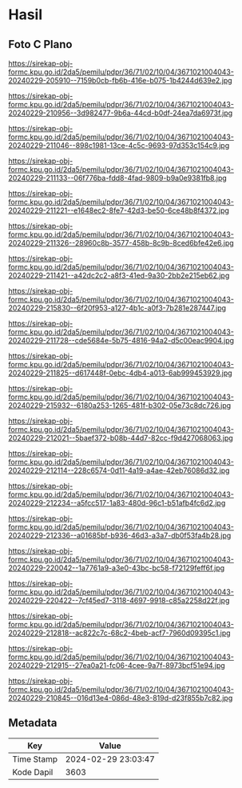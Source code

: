 # Hasil

## Foto C Plano

https://sirekap-obj-formc.kpu.go.id/2da5/pemilu/pdpr/36/71/02/10/04/3671021004043-20240229-205910--7159b0cb-fb6b-416e-b075-1b4244d639e2.jpg

https://sirekap-obj-formc.kpu.go.id/2da5/pemilu/pdpr/36/71/02/10/04/3671021004043-20240229-210956--3d982477-9b6a-44cd-b0df-24ea7da6973f.jpg

https://sirekap-obj-formc.kpu.go.id/2da5/pemilu/pdpr/36/71/02/10/04/3671021004043-20240229-211046--898c1981-13ce-4c5c-9693-97d353c154c9.jpg

https://sirekap-obj-formc.kpu.go.id/2da5/pemilu/pdpr/36/71/02/10/04/3671021004043-20240229-211133--06f776ba-fdd8-4fad-9809-b9a0e9381fb8.jpg

https://sirekap-obj-formc.kpu.go.id/2da5/pemilu/pdpr/36/71/02/10/04/3671021004043-20240229-211221--e1648ec2-8fe7-42d3-be50-6ce48b8f4372.jpg

https://sirekap-obj-formc.kpu.go.id/2da5/pemilu/pdpr/36/71/02/10/04/3671021004043-20240229-211326--28960c8b-3577-458b-8c9b-8ced6bfe42e6.jpg

https://sirekap-obj-formc.kpu.go.id/2da5/pemilu/pdpr/36/71/02/10/04/3671021004043-20240229-211421--a42dc2c2-a8f3-41ed-9a30-2bb2e215eb62.jpg

https://sirekap-obj-formc.kpu.go.id/2da5/pemilu/pdpr/36/71/02/10/04/3671021004043-20240229-215830--6f20f953-a127-4b1c-a0f3-7b281e287447.jpg

https://sirekap-obj-formc.kpu.go.id/2da5/pemilu/pdpr/36/71/02/10/04/3671021004043-20240229-211728--cde5684e-5b75-4816-94a2-d5c00eac9904.jpg

https://sirekap-obj-formc.kpu.go.id/2da5/pemilu/pdpr/36/71/02/10/04/3671021004043-20240229-211825--d617448f-0ebc-4db4-a013-6ab999453929.jpg

https://sirekap-obj-formc.kpu.go.id/2da5/pemilu/pdpr/36/71/02/10/04/3671021004043-20240229-215932--6180a253-1265-481f-b302-05e73c8dc726.jpg

https://sirekap-obj-formc.kpu.go.id/2da5/pemilu/pdpr/36/71/02/10/04/3671021004043-20240229-212021--5baef372-b08b-44d7-82cc-f9d427068063.jpg

https://sirekap-obj-formc.kpu.go.id/2da5/pemilu/pdpr/36/71/02/10/04/3671021004043-20240229-212114--228c6574-0d11-4a19-a4ae-42eb76086d32.jpg

https://sirekap-obj-formc.kpu.go.id/2da5/pemilu/pdpr/36/71/02/10/04/3671021004043-20240229-212234--a5fcc517-1a83-480d-96c1-b51afb4fc6d2.jpg

https://sirekap-obj-formc.kpu.go.id/2da5/pemilu/pdpr/36/71/02/10/04/3671021004043-20240229-212336--a01685bf-b936-46d3-a3a7-db0f53fa4b28.jpg

https://sirekap-obj-formc.kpu.go.id/2da5/pemilu/pdpr/36/71/02/10/04/3671021004043-20240229-220042--1a7761a9-a3e0-43bc-bc58-f72129feff6f.jpg

https://sirekap-obj-formc.kpu.go.id/2da5/pemilu/pdpr/36/71/02/10/04/3671021004043-20240229-220422--7cf45ed7-3118-4697-9918-c85a2258d22f.jpg

https://sirekap-obj-formc.kpu.go.id/2da5/pemilu/pdpr/36/71/02/10/04/3671021004043-20240229-212818--ac822c7c-68c2-4beb-acf7-7960d09395c1.jpg

https://sirekap-obj-formc.kpu.go.id/2da5/pemilu/pdpr/36/71/02/10/04/3671021004043-20240229-212915--27ea0a21-fc06-4cee-9a7f-8973bcf51e94.jpg

https://sirekap-obj-formc.kpu.go.id/2da5/pemilu/pdpr/36/71/02/10/04/3671021004043-20240229-210845--016d13e4-086d-48e3-819d-d23f855b7c82.jpg


## Metadata

| Key        | Value               |
| ---------- | ------------------- |
| Time Stamp | 2024-02-29 23:03:47 |
| Kode Dapil | 3603                |



